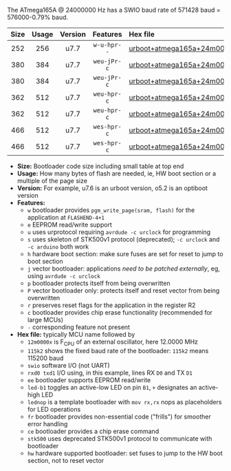 The ATmega165A @ 24000000 Hz has a SWIO baud rate of 571428 baud = 576000-0.79% baud.

|Size|Usage|Version|Features|Hex file|
|:-:|:-:|:-:|:-:|:--|
|252|256|u7.7|`w-u-hpr--`|[urboot+atmega165a+24m0000x++576k0_swio_rxe0_txe1_hw.hex](https://raw.githubusercontent.com/stefanrueger/urboot.hex/main/mcus/atmega165a/external_oscillator/fcpu+24m0000_Hz/br++576k0_bps/urboot+atmega165a+24m0000x++576k0_swio_rxe0_txe1_hw.hex)|
|380|384|u7.7|`weu-jPr-c`|[urboot+atmega165a+24m0000x++576k0_swio_rxe0_txe1_ee_led+b5_fr_ce.hex](https://raw.githubusercontent.com/stefanrueger/urboot.hex/main/mcus/atmega165a/external_oscillator/fcpu+24m0000_Hz/br++576k0_bps/urboot+atmega165a+24m0000x++576k0_swio_rxe0_txe1_ee_led+b5_fr_ce.hex)|
|380|384|u7.7|`weu-jPr-c`|[urboot+atmega165a+24m0000x++576k0_swio_rxe0_txe1_ee_lednop_fr_ce.hex](https://raw.githubusercontent.com/stefanrueger/urboot.hex/main/mcus/atmega165a/external_oscillator/fcpu+24m0000_Hz/br++576k0_bps/urboot+atmega165a+24m0000x++576k0_swio_rxe0_txe1_ee_lednop_fr_ce.hex)|
|362|512|u7.7|`weu-hpr-c`|[urboot+atmega165a+24m0000x++576k0_swio_rxe0_txe1_ee_led+b5_fr_ce_hw.hex](https://raw.githubusercontent.com/stefanrueger/urboot.hex/main/mcus/atmega165a/external_oscillator/fcpu+24m0000_Hz/br++576k0_bps/urboot+atmega165a+24m0000x++576k0_swio_rxe0_txe1_ee_led+b5_fr_ce_hw.hex)|
|362|512|u7.7|`weu-hpr-c`|[urboot+atmega165a+24m0000x++576k0_swio_rxe0_txe1_ee_lednop_fr_ce_hw.hex](https://raw.githubusercontent.com/stefanrueger/urboot.hex/main/mcus/atmega165a/external_oscillator/fcpu+24m0000_Hz/br++576k0_bps/urboot+atmega165a+24m0000x++576k0_swio_rxe0_txe1_ee_lednop_fr_ce_hw.hex)|
|466|512|u7.7|`wes-hpr-c`|[urboot+atmega165a+24m0000x++576k0_swio_rxe0_txe1_ee_led+b5_fr_ce_stk500_hw.hex](https://raw.githubusercontent.com/stefanrueger/urboot.hex/main/mcus/atmega165a/external_oscillator/fcpu+24m0000_Hz/br++576k0_bps/urboot+atmega165a+24m0000x++576k0_swio_rxe0_txe1_ee_led+b5_fr_ce_stk500_hw.hex)|
|466|512|u7.7|`wes-hpr-c`|[urboot+atmega165a+24m0000x++576k0_swio_rxe0_txe1_ee_lednop_fr_ce_stk500_hw.hex](https://raw.githubusercontent.com/stefanrueger/urboot.hex/main/mcus/atmega165a/external_oscillator/fcpu+24m0000_Hz/br++576k0_bps/urboot+atmega165a+24m0000x++576k0_swio_rxe0_txe1_ee_lednop_fr_ce_stk500_hw.hex)|

- **Size:** Bootloader code size including small table at top end
- **Usage:** How many bytes of flash are needed, ie, HW boot section or a multiple of the page size
- **Version:** For example, u7.6 is an urboot version, o5.2 is an optiboot version
- **Features:**
  + `w` bootloader provides `pgm_write_page(sram, flash)` for the application at `FLASHEND-4+1`
  + `e` EEPROM read/write support
  + `u` uses urprotocol requiring `avrdude -c urclock` for programming
  + `s` uses skeleton of STK500v1 protocol (deprecated); `-c urclock` and `-c arduino` both work
  + `h` hardware boot section: make sure fuses are set for reset to jump to boot section
  + `j` vector bootloader: applications *need to be patched externally*, eg, using `avrdude -c urclock`
  + `p` bootloader protects itself from being overwritten
  + `P` vector bootloader only: protects itself and reset vector from being overwritten
  + `r` preserves reset flags for the application in the register R2
  + `c` bootloader provides chip erase functionality (recommended for large MCUs)
  + `-` corresponding feature not present
- **Hex file:** typically MCU name followed by
  + `12m0000x` is F<sub>CPU</sub> of an external oscillator, here 12.0000 MHz
  + `115k2` shows the fixed baud rate of the bootloader: `115k2` means 115200 baud
  + `swio` software I/O (not UART)
  + `rxd0 txd1` I/O using, in this example, lines RX `D0` and TX `D1`
  + `ee` bootloader supports EEPROM read/write
  + `led-b1` toggles an active-low LED on pin `B1`, `+` designates an active-high LED
  + `lednop` is a template bootloader with `mov rx,rx` nops as placeholders for LED operations
  + `fr` bootloader provides non-essential code ("frills") for smoother error handling
  + `ce` bootloader provides a chip erase command
  + `stk500` uses deprecated STK500v1 protocol to communicate with bootloader
  + `hw` hardware supported bootloader: set fuses to jump to the HW boot section, not to reset vector
